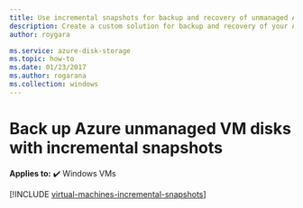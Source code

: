 ```yaml
---
title: Use incremental snapshots for backup and recovery of unmanaged Azure Windows VM disks
description: Create a custom solution for backup and recovery of your Azure Windows virtual machine disks using incremental snapshots.
author: roygara

ms.service: azure-disk-storage
ms.topic: how-to
ms.date: 01/23/2017
ms.author: rogarana
ms.collection: windows
---
```

# Back up Azure unmanaged VM disks with incremental snapshots

**Applies to:** :heavy_check_mark: Windows VMs 

[!INCLUDE [virtual-machines-incremental-snapshots](../includes/virtual-machines-incremental-snapshots.md)]
